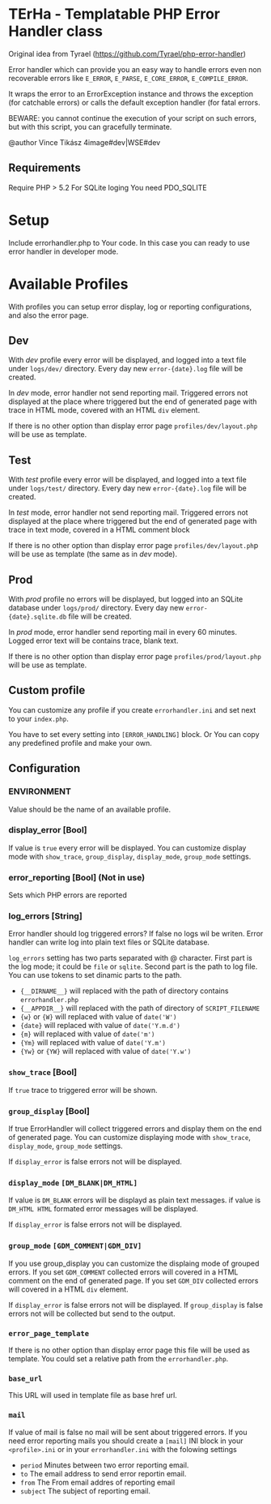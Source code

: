TErHa - Templatable PHP  Error Handler class
============================================

Original idea from Tyrael (https://github.com/Tyrael/php-error-handler)

 
Error handler which can provide you an easy way to handle errors even non
recoverable errors like `E_ERROR`, `E_PARSE`, `E_CORE_ERROR`, `E_COMPILE_ERROR`.
 
It wraps the error to an ErrorException instance and throws the
exception (for catchable errors) or calls the default exception handler (for
fatal errors.

BEWARE: you cannot continue the execution of your script on such errors, but
with this script, you can gracefully terminate.
 
@author Vince Tikász 4image#dev|WSE#dev

Requirements
------------
Require PHP > 5.2
For SQLite loging You need PDO_SQLITE

Setup
=====
Include errorhandler.php to Your code. In this case you can ready to use error
handler in developer mode.

Available Profiles
==================
With profiles you can setup error display, log or reporting configurations, and 
also the error page.

## Dev
With *dev* profile every error will be displayed, and logged into a text file under
`logs/dev/` directory. Every day new `error-{date}.log` file will be created.

In *dev* mode, error handler not send reporting mail. Triggered errors not displayed
at the place where triggered but the end of generated page with trace in HTML mode,
covered with an HTML `div` element.

If there is no other option than display error page `profiles/dev/layout.php` will be
use as template.

## Test
With *test* profile every error will be displayed, and logged into a text file under
`logs/test/` directory. Every day new `error-{date}.log` file will be created.

In *test* mode, error handler not send reporting mail. Triggered errors not displayed
at the place where triggered but the end of generated page with trace in text mode,
covered in a HTML comment block

If there is no other option than display error page `profiles/dev/layout.ph`p will be
use as template (the same as in *dev* mode).

## Prod
With *prod* profile no errors will be displayed, but logged into an SQLite database
under `logs/prod/` directory. Every day new `error-{date}.sqlite.db` file will be created.

In *prod* mode, error handler send reporting mail in every 60 minutes.
Logged error text will be contains trace, blank text.

If there is no other option than display error page `profiles/prod/layout.php` will be
use as template.

## Custom profile
You can customize any profile if you create `errorhandler.ini` and set next to your
`index.php`.

You have to set every setting into `[ERROR_HANDLING]` block. Or You can copy any
predefined profile and make your own.

## Configuration

### ENVIRONMENT
Value should be the name of an available profile.

### display_error [Bool]
If value is `true` every error will be displayed. You can customize display mode with
`show_trace`, `group_display`, `display_mode`, `group_mode` settings.

### error_reporting [Bool] (Not in use)
Sets which PHP errors are reported

### log_errors [String]
Error handler should log triggered errors? If false no logs wil be writen.
Error handler can write log into plain text files or SQLite database.

`log_errors` setting has two parts separated with @ character. First part is the
log mode; it could be `file` or `sqlite`. Second part is the path to log file.
You can use tokens to set dinamic parts to the path.

- `{__DIRNAME__}` will replaced with the path of directory contains `errorhandler.php`
- `{__APPDIR__}` will replaced with the path of directory of `SCRIPT_FILENAME`
- `{w}` or `{W}` will replaced with value of `date('W')`
- `{date}` will replaced with value of `date('Y.m.d')`
- `{m}` will replaced with value of `date('m')`
- `{Ym}` will replaced with value of `date('Y.m')`
- `{Yw}` or `{YW}` will replaced with value of `date('Y.w')`

### `show_trace` [Bool]
If `true` trace to triggered error will be shown.

### `group_display` [Bool]
If true ErrorHandler will collect triggered errors and display them on the end of
generated page. You can customize displaying mode with `show_trace`,
`display_mode`, `group_mode` settings.

If `display_error` is false errors not will be displayed.

### `display_mode` `[DM_BLANK|DM_HTML]`
If value is `DM_BLANK` errors will be displayd as plain text messages.
if value is `DM_HTML HTML` formated error messages will be displayed.

If `display_error` is false errors not will be displayed.

### `group_mode` `[GDM_COMMENT|GDM_DIV]`
If you use group_display you can customize the displaing mode of grouped errors.
If you set `GDM_COMMENT` collected errors will covered in a HTML comment on the end
of generated page.
If you set `GDM_DIV` collected errors will covered in a HTML `div` element.

If `display_error` is false errors not will be displayed. 
If `group_display` is false errors not will be collected but send to the output.

### `error_page_template`
If there is no other option than display error page this file will be used as template.
You could set a relative path from the `errorhandler.php`.

### `base_url`
This URL will used in template file as base href url.

### `mail`
If value of mail is false no mail will be sent about triggered errors. If you 
need error reporting mails you should create a `[mail]` INI block in your 
`<profile>.ini` or in your `errorhandler.ini` with the folowing settings

- `period` Minutes between two error reporting email.
- `to` The email address to send error reportin email.
- `from` The From email addres of reporting email
- `subject` The subject of reporting email.

